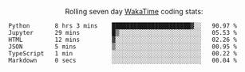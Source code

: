 <!--<p align="center">
  <img width="auto" src ="https://github-readme-stats.vercel.app/api/top-langs/?username=syrkis&layout=compact&hide_border=true&theme=darcula&bg_color=00000000&langs_count=6&hide=jupyter%20notebook,JavaScript,HTML" width = 400>
      <img src ="https://github-readme-streak-stats.herokuapp.com?user=syrkis&theme=darcula&hide_border=true&background=FFFFFF00" width = 400>

</p>-->
<p align="center">Rolling seven day <a href='https://wakatime.com/'> WakaTime</a> coding stats:</p>
<!--START_SECTION:waka-->

```text
Python       8 hrs 3 mins    ██████████████████████▓░░   90.97 %
Jupyter      29 mins         █▒░░░░░░░░░░░░░░░░░░░░░░░   05.53 %
HTML         12 mins         ▓░░░░░░░░░░░░░░░░░░░░░░░░   02.26 %
JSON         5 mins          ▒░░░░░░░░░░░░░░░░░░░░░░░░   00.95 %
TypeScript   1 min           ░░░░░░░░░░░░░░░░░░░░░░░░░   00.22 %
Markdown     0 secs          ░░░░░░░░░░░░░░░░░░░░░░░░░   00.04 %
```

<!--END_SECTION:waka-->
